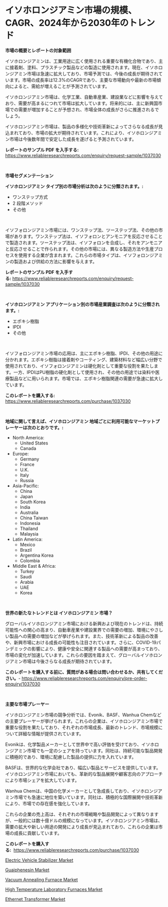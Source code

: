 <p><h1>イソホロンジアミン市場の規模、CAGR、2024年から2030年のトレンド</h1></p><p><strong>市場の概要とレポートの対象範囲</strong></p>
<p><p>イソホロンジアミンは、工業用途に広く使用される重要な有機化合物であり、主に接着剤、塗料、プラスチック製品などの製造に使用されます。現在、イソホロンジアミン市場は急速に拡大しており、市場予測では、今後の成長が期待されています。市場の成長率は12.3%のCAGRであり、主要な市場動向や最新の市場傾向によると、需給が増えることが予測されています。</p><p>イソホロンジアミン市場は、化学工業、自動車産業、建設業などに影響を与えており、需要が高まるにつれて市場は拡大しています。将来的には、主に新興国市場での需要が増加することが予想され、市場全体の成長がさらに推進されるでしょう。</p><p>イソホロンジアミン市場は、製品の多様化や技術革新によってさらなる成長が見込まれており、市場の拡大が期待されています。これにより、イソホロンジアミン市場は今後数年間で安定した成長を遂げると予測されています。</p></p>
<p><strong>レポートのサンプル PDF を入手する:</strong> <a href="https://www.reliableresearchreports.com/enquiry/request-sample/1037030">https://www.reliableresearchreports.com/enquiry/request-sample/1037030</a></p>
<p>&nbsp;</p>
<p><strong>市場セグメンテーション</strong></p>
<p><strong>イソホロンジアミン タイプ別の市場分析は次のように分類されます。:</strong></p>
<p><ul><li>ワンステップ方式</li><li>2 段階メソッド</li><li>その他</li></ul></p>
<p>&nbsp;</p>
<p><p>イソフォロンジアミン市場には、ワンステップ法、ツーステップ法、その他の市場があります。ワンステップ法は、イソフォロンとアンモニアを反応させることで製造されます。ツーステップ法は、イソフォロンを合成し、それをアンモニアと反応させることで作られます。その他の市場には、異なる製造方法や生産プロセスを使用する企業が含まれます。これらの市場タイプは、イソフォロンジアミンの製造および供給の方法に影響を与えます。</p></p>
<p><strong>レポートのサンプル PDF を入手する:</strong>&nbsp;<a href="https://www.reliableresearchreports.com/enquiry/request-sample/1037030">https://www.reliableresearchreports.com/enquiry/request-sample/1037030</a></p>
<p>&nbsp;</p>
<p><strong> イソホロンジアミン アプリケーション別の市場産業調査は次のように分類されます。:</strong></p>
<p><ul><li>エポキシ樹脂</li><li>IPDI</li><li>その他</li></ul></p>
<p>&nbsp;</p>
<p><p>イソフォロンジアミン市場の応用は、主にエポキシ樹脂、IPDI、その他の用途に分かれます。エポキシ樹脂は接着剤やコーティング、建築材料など幅広い分野で使用されており、イソフォロンジアミンは硬化剤として重要な役割を果たします。一方、IPDIはPU樹脂の硬化剤として使用され、その他の用途では染料や医療製品などに用いられます。市場では、エポキシ樹脂関連の需要が急速に拡大しています。</p></p>
<p><strong>このレポートを購入する:</strong>&nbsp; <a href="https://www.reliableresearchreports.com/purchase/1037030">https://www.reliableresearchreports.com/purchase/1037030</a></p>
<p>&nbsp;</p>
<p><strong>地域に関して言えば、イソホロンジアミン 地域ごとに利用可能なマーケットプレーヤーは次のとおりです。:</strong></p>
<p><ul>
    <li>
        North America:
        <ul>
            <li>United States</li>
            <li>Canada</li>
        </ul>
    </li>
    <li>
        Europe:
        <ul>
            <li>Germany</li>
            <li>France</li>
            <li>U.K.</li>
            <li>Italy</li>
            <li>Russia</li>
        </ul>
    </li>
    <li>
        Asia-Pacific:
        <ul>
            <li>China</li>
            <li>Japan</li>
            <li>South Korea</li>
            <li>India</li>
            <li>Australia</li>
            <li>China Taiwan</li>
            <li>Indonesia</li>
            <li>Thailand</li>
            <li>Malaysia</li>
        </ul>
    </li>
    <li>
        Latin America:
        <ul>
            <li>Mexico</li>
            <li>Brazil</li>
            <li>Argentina Korea</li>
            <li>Colombia</li>
        </ul>
    </li>
    <li>
        Middle East & Africa:
        <ul>
            <li>Turkey</li>
            <li>Saudi</li>
            <li>Arabia</li>
            <li>UAE</li>
            <li>Korea</li>
        </ul>
    </li>
    </ul></p>
<p>&nbsp;</p>
<p><strong>世界の新たなトレンドとは イソホロンジアミン 市場？</strong></p>
<p><p>グローバルイソホロンジアミン市場における新興および現在のトレンドは、持続可能性への関心の高まり、自動車産業や建設業界での需要の増加、環境にやさしい製品への需要の増加などが挙げられます。また、技術革新による製品の改善や、新興市場における成長の可能性も注目されています。さらに、COVID-19パンデミックの影響により、健康や安全に関連する製品への需要が高まっており、市場の変化が加速しています。これらの要因を踏まえて、グローバルイソホロンジアミン市場は今後さらなる成長が期待されています。</p></p>
<p><strong>このレポートを購入する前に、質問がある場合は問い合わせるか、共有してください。</strong>- <a href="https://www.reliableresearchreports.com/enquiry/pre-order-enquiry/1037030">https://www.reliableresearchreports.com/enquiry/pre-order-enquiry/1037030</a></p>
<p>&nbsp;</p>
<p><strong>主要な市場プレーヤー</strong></p>
<p><p>イソホロンジアミン市場の競争分析では、Evonik、BASF、Wanhua Chemなどの主要プレーヤーが挙げられます。これらの企業は、イソホロンジアミン市場で重要な役割を果たしており、それぞれの市場成長、最新のトレンド、市場規模について詳細な情報が提供されています。</p><p>Evonikは、化学製品メーカーとして世界中で高い評価を受けており、イソホロンジアミン市場でも一定のシェアを持っています。同社は、持続可能な製品開発に積極的であり、環境に配慮した製品の提供に力を入れています。</p><p>BASFは、世界的な化学会社であり、幅広い製品とサービスを提供しています。イソホロンジアミン市場においても、革新的な製品展開や顧客志向のアプローチにより市場シェアを拡大しています。</p><p>Wanhua Chemは、中国の化学メーカーとして急成長しており、イソホロンジアミン市場でも急速に地位を築いています。同社は、積極的な国際展開や技術革新により、市場での存在感を強化しています。</p><p>これらの企業の売上高は、それぞれの市場戦略や製品開発によって異なりますが、一般的には数十億ドルの規模になっています。イソホロンジアミン市場は、需要の拡大や新しい用途の開発により成長が見込まれており、これらの企業は市場の成長に貢献しています。</p></p>
<p><strong>このレポートを購入する:</strong>&nbsp;&nbsp;<a href="https://www.reliableresearchreports.com/purchase/1037030">https://www.reliableresearchreports.com/purchase/1037030</a></p>
<p><p><a href="https://github.com/RichRobinson5/Market-Research-Report-List-4/blob/main/electric-vehicle-stabilizer-market.md">Electric Vehicle Stabilizer Market</a></p><p><a href="https://gentle-editor-9db.notion.site/Guaiphenesin-Market-Provides-a-Comprehensive-Analysis-Including-a-Macro-Overview-of-the-Market-as-we-bb6aaab22c154b7aa2134768cac07536">Guaiphenesin Market</a></p><p><a href="https://issuu.com/reportprime-2/docs/vacuum-annealing-furnace-market-size-2030.pptx">Vacuum Annealing Furnace Market</a></p><p><a href="https://issuu.com/reportprime-2/docs/high-temperature-laboratory-furnaces-market-size-2">High Temperature Laboratory Furnaces Market</a></p><p><a href="https://view.publitas.com/reportprime-1/ethernet-transformer-market-dynamics-2024-2031-also-about-its-market-trends-projections-and-opportunities/">Ethernet Transformer Market</a></p></p>